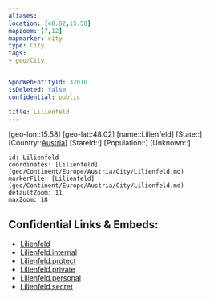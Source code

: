 ```yaml
---
aliases: 
location: [48.02,15.58]
mapzoom: [7,12] 
mapmarker: city 
type: City
tags:
- geo/City


SpocWebEntityId: 32010
isDeleted: false
confidential: public

title: Lilienfeld
---
```

[geo-lon::15.58]
[geo-lat::48.02]
[name::Lilienfeld]
[State::]
[Country::[Austria](geo/Continent/Europe/Austria.md)]
[StateId::]
[Population::]
[Unknown::]


```leaflet
id: Lilienfeld
coordinates: [Lilienfeld](geo/Continent/Europe/Austria/City/Lilienfeld.md)
markerFile: [Lilienfeld](geo/Continent/Europe/Austria/City/Lilienfeld.md)
defaultZoom: 11 
maxZoom: 18
```


## Confidential Links & Embeds: 
- [Lilienfeld](../../../../../../_public/geo/Continent/Europe/Austria/City/Lilienfeld.md) 
- [Lilienfeld.internal](../../../../../../_internal/geo/Continent/Europe/Austria/City/Lilienfeld.internal.md) 
- [Lilienfeld.protect](../../../../../../_protect/geo/Continent/Europe/Austria/City/Lilienfeld.protect.md) 
- [Lilienfeld.private](../../../../../../_private/geo/Continent/Europe/Austria/City/Lilienfeld.private.md) 
- [Lilienfeld.personal](../../../../../../_personal/geo/Continent/Europe/Austria/City/Lilienfeld.personal.md) 
- [Lilienfeld.secret](../../../../../../_secret/geo/Continent/Europe/Austria/City/Lilienfeld.secret.md) 
